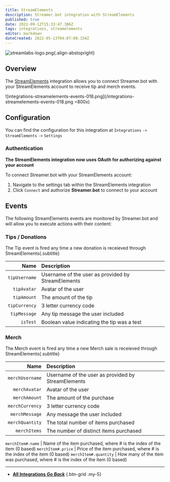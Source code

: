 ```yaml
---
title: StreamElements
description: Streamer.bot integration with StreamElements
published: true
date: 2022-09-12T15:33:47.306Z
tags: integrations, streamelements
editor: markdown
dateCreated: 2022-05-13T04:07:00.154Z
---
```


![streamlabs-logo.png](https://streamer.bot/img/integrations/streamelements.png){.align-abstopright}
## Overview

The [StreamElements](https://streamelements.com/) integration allows you to connect Streamer.bot with your StreamElements account to receive tip and merch events.

![integrations-streamelements-events-018.png](/integrations-streamelements-events-018.png =800x)

## Configuration

You can find the configuration for this integration at `Integrations` `->` `StreamElements` `->` `Settings`

### Authentication
**The StreamElements integration now uses OAuth for authorizing against your account**

To connect Streamer.bot with your StreamElements account:
1. Navigate to the settings tab within the StreamElements integration
2. Click `Connect` and authorize **Streamer.bot** to connect to your account

## Events
The following StreamElements events are monitored by Streamer.bot and will allow you to execute actions with their content:

### Tips / Donations
The Tip event is fired any time a new donation is receieved through StreamElements{.subtitle}

Name | Description
----:|:------------
`tipUsername` | Username of the user as provided by StreamElements
`tipAvatar` | Avatar of the user
`tipAmount` | The amount of the tip
`tipCurrency` | 3 letter currency code
`tipMessage` | Any tip message the user included
`isTest` | Boolean value indicating the tip was a test |  `True`/`False`

### Merch
The Merch event is fired any time a new Merch sale is receieved through StreamElements{.subtitle}

Name | Description
----:|:------------
`merchUsername` | Username of the user as provided by StreamElements
`merchAvatar` | Avatar of the user
`merchAmount` | The amount of the purchase
`merchCurrency` | 3 letter currency code
`merchMessage` | Any message the user included
`merchQuantity` | The total number of items purchased
`merchItems` | The number of distinct items purchased

`merchItem#.name` | Name of the item purchased, where # is the index of the item (0 based)
`merchItem#.price` | Price of the item purchased, where # is the index of the item (0 based)
`merchItem#.quantity` | How many of the item was purchased, where # is the index of the item (0 based)

---

- [<i class="mdi mdi-chevron-left"></i> **All Integrations *Go Back***](/en/Integrations)
{.btn-grid .my-5}